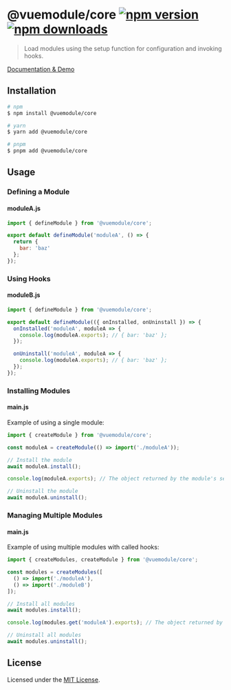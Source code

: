 # @vuemodule/core [![npm version](https://img.shields.io/npm/v/@vuemodule/core.svg)](https://npmjs.org/package/@vuemodule/core) [![npm downloads](https://img.shields.io/npm/dm/@vuemodule/core.svg)](https://npmjs.org/package/@vuemodule/core)

> Load modules using the setup function for configuration and invoking hooks.

[Documentation & Demo](https://vuemodule.org)

## Installation

```bash
# npm
$ npm install @vuemodule/core

# yarn
$ yarn add @vuemodule/core

# pnpm
$ pnpm add @vuemodule/core
```

## Usage

### Defining a Module

#### moduleA.js

```js
import { defineModule } from '@vuemodule/core';

export default defineModule('moduleA', () => {
  return {
    bar: 'baz'
  };
});
```

### Using Hooks

#### moduleB.js

```js
import { defineModule } from '@vuemodule/core';

export default defineModule(({ onInstalled, onUninstall }) => {
  onInstalled('moduleA', moduleA => {
    console.log(moduleA.exports); // { bar: 'baz' };
  });

  onUninstall('moduleA', moduleA => {
    console.log(moduleA.exports); // { bar: 'baz' };
  });
});
```

### Installing Modules

#### main.js

Example of using a single module:

```js
import { createModule } from '@vuemodule/core';

const moduleA = createModule(() => import('./moduleA'));

// Install the module
await moduleA.install();

console.log(moduleA.exports); // The object returned by the module's setup function

// Uninstall the module
await moduleA.uninstall();
```

### Managing Multiple Modules

#### main.js

Example of using multiple modules with called hooks:

```js
import { createModules, createModule } from '@vuemodule/core';

const modules = createModules([
  () => import('./moduleA'),
  () => import('./moduleB')
]);

// Install all modules
await modules.install();

console.log(modules.get('moduleA').exports); // The object returned by the module's setup function

// Uninstall all modules
await modules.uninstall();
```

## License

Licensed under the [MIT License](./LICENSE).
